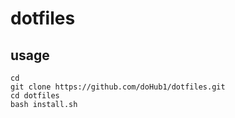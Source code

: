 # dotfiles

## usage

```
cd
git clone https://github.com/doHub1/dotfiles.git
cd dotfiles
bash install.sh
```
